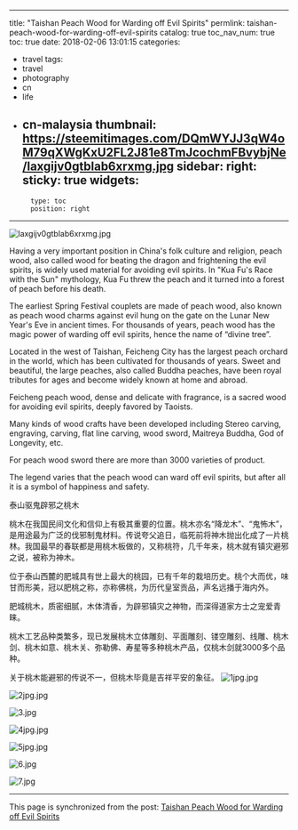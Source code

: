 
---
title: "Taishan Peach Wood for Warding off Evil Spirits"
permlink: taishan-peach-wood-for-warding-off-evil-spirits
catalog: true
toc_nav_num: true
toc: true
date: 2018-02-06 13:01:15
categories:
- travel
tags:
- travel
- photography
- cn
- life
- cn-malaysia
thumbnail: https://steemitimages.com/DQmWYJJ3qW4oM79qXWgKxU2FL2J81e8TmJcochmFBvybjNe/laxgijv0gtblab6xrxmg.jpg
sidebar:
    right:
        sticky: true
widgets:
    -
        type: toc
        position: right
---


![laxgijv0gtblab6xrxmg.jpg](https://steemitimages.com/DQmWYJJ3qW4oM79qXWgKxU2FL2J81e8TmJcochmFBvybjNe/laxgijv0gtblab6xrxmg.jpg)




Having a very important position in China's folk culture and religion, peach wood, also called wood for beating the dragon and frightening the evil spirits, is widely used material for avoiding evil spirits. In "Kua Fu's Race with the Sun" mythology, Kua Fu threw the peach and it turned into a forest of peach before his death. 

The earliest Spring Festival couplets are made of peach wood, also known as peach wood charms against evil hung on the gate on the Lunar New Year's Eve in ancient times. For thousands of years, peach wood has the magic power of warding off evil spirits, hence the name of “divine tree”.

Located in the west of Taishan, Feicheng City has the largest peach orchard in the world, which has been cultivated for thousands of years. Sweet and beautiful, the large peaches, also called Buddha peaches, have been royal tributes for ages and become widely known at home and abroad. 

Feicheng peach wood, dense and delicate with fragrance, is a sacred wood for avoiding evil spirits, deeply favored by Taoists.

Many kinds of wood crafts have been developed including Stereo carving, engraving, carving, flat line carving, wood sword, Maitreya Buddha, God of Longevity, etc. 

For peach wood sword there are more than 3000 varieties of product.

The legend varies that the peach wood can ward off evil spirits, but after all it is a symbol of happiness and safety. 

泰山驱鬼辟邪之桃木

桃木在我国民间文化和信仰上有极其重要的位置。桃木亦名“降龙木”、“鬼怖木”，是用途最为广泛的伐邪制鬼材料。传说夸父追日，临死前将神木抛出化成了一片桃林。我国最早的春联都是用桃木板做的，又称桃符，几千年来，桃木就有镇灾避邪之说，被称为神木。

位于泰山西麓的肥城具有世上最大的桃园，已有千年的栽培历史。桃个大而优，味甘而形美，冠以肥桃之称，亦称佛桃，为历代皇室贡品，声名远播于海内外。

肥城桃木，质密细腻，木体清香，为辟邪镇灾之神物，而深得道家方士之宠爱青睐。

桃木工艺品种类繁多，现已发展桃木立体雕刻、平面雕刻、镂空雕刻、线雕、桃木剑、桃木如意、桃木关、弥勒佛、寿星等多种桃木产品，仅桃木剑就3000多个品种。

关于桃木能避邪的传说不一，但桃木毕竟是吉祥平安的象征。
![1jpg.jpg](https://steemitimages.com/DQmYC2zNrL3HxGt6TckYQE2kfWTGojfXnxFaRLCNTmTtZvv/1jpg.jpg)



![2jpg.jpg](https://steemitimages.com/DQmWjdZFfFkgkUcysZRrjJXyS3tmQyaFwQMPX916rZhkqbN/2jpg.jpg)



![3.jpg](https://steemitimages.com/DQmNyWcpDwJzaCwgajFLjQiZHxcLe93EPmEVqWdViQ6BoN9/3.jpg)



![4jpg.jpg](https://steemitimages.com/DQmZ85HoFFKDUdVJh6QXSBSSCNs5P2rYk6Uosh4PtK2ExiA/4jpg.jpg)



![5jpg.jpg](https://steemitimages.com/DQmSTdXc6U5DrinCfzPVodZWkEmYxuBshZkptbvGrEyZvk4/5jpg.jpg)



![6.jpg](https://steemitimages.com/DQmcEavG4E7zEcEpXt4x8mqLKRDsYKrdBWW6xPmDMARv8Fv/6.jpg)



![7.jpg](https://steemitimages.com/DQmRqh7PdSXY7ZajLGn5z5pQXP66cvggnWMafwCS4iRXx2e/7.jpg)

- - -

This page is synchronized from the post: [Taishan Peach Wood for Warding off Evil Spirits](https://steemit.com/@bring/taishan-peach-wood-for-warding-off-evil-spirits)
